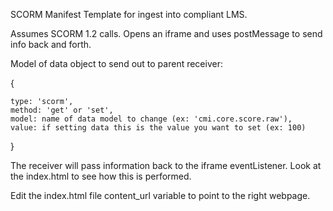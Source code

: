 SCORM Manifest Template for ingest into compliant LMS.

Assumes SCORM 1.2 calls. Opens an iframe and uses postMessage to send info back and forth.

Model of data object to send out to parent receiver:

{

	type: 'scorm',
	method: 'get' or 'set',
	model: name of data model to change (ex: 'cmi.core.score.raw'),
	value: if setting data this is the value you want to set (ex: 100)
}

The receiver will pass information back to the iframe eventListener. Look at the index.html to see how this is performed.

Edit the index.html file content_url variable to point to the right webpage.